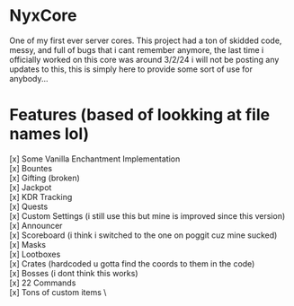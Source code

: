 # NyxCore
One of my first ever server cores. This project had a ton of skidded code, messy, and full of bugs that i cant remember anymore, the last time i officially worked on this core was around 3/2/24
i will not be posting any updates to this, this is simply here to provide some sort of use for anybody...

# Features (based of lookking at file names lol) 
[x] Some Vanilla Enchantment Implementation \
[x] Bountes \
[x] Gifting (broken) \
[x] Jackpot \
[x] KDR Tracking \
[x] Quests \
[x] Custom Settings (i still use this but mine is improved since this version) \
[x] Announcer \
[x] Scoreboard (i think i switched to the one on poggit cuz mine sucked) \
[x] Masks \
[x] Lootboxes \
[x] Crates (hardcoded u gotta find the coords to them in the code) \
[x] Bosses (i dont think this works) \
[x] 22 Commands \
[x] Tons of custom items \
